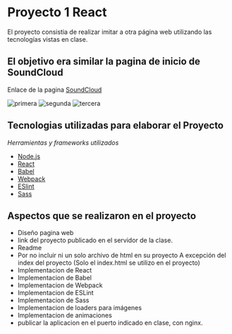 # Proyecto 1 React
El proyecto consistia de realizar imitar a otra página web utilizando las tecnologías vistas en clase.
## El objetivo era similar la pagina de inicio de SoundCloud 
Enlace de la pagina [SoundCloud](https://soundcloud.com/)

![primera](https://user-images.githubusercontent.com/53351491/115096595-17dc2400-9ee3-11eb-80a9-2d5f2cc694f2.PNG)
![segunda](https://user-images.githubusercontent.com/53351491/115096592-13b00680-9ee3-11eb-996b-ba342263616d.PNG)
![tercera](https://user-images.githubusercontent.com/53351491/115096587-114dac80-9ee3-11eb-8d76-5a4ba8ea95d0.PNG)


## Tecnologias utilizadas para elaborar el Proyecto

_Herramientas y frameworks utilizados_

* [Node.js](https://nodejs.org/es/)
* [React](https://es.reactjs.org/)
* [Babel](https://babeljs.io/)
* [Webpack](https://webpack.js.org/)
* [ESlint](https://eslint.org/)
* [Sass](https://sass-lang.com/)

## Aspectos que se realizaron en el proyecto

* Diseño pagina web
* link del proyecto publicado en el servidor de la clase.
* Readme
* Por no incluir ni un solo archivo de html en su proyecto
  A excepción del index del proyecto (Solo el index.html se utilizo en el proyecto)
* Implementacion de React
* Implementacion de Babel
* Implementacion de Webpack
* Implementacion de ESLint
* Implementacion de Sass
* Implementacion de loaders para imágenes
* Implementacion de  animaciones 
* publicar la aplicacion en el puerto indicado en clase, con nginx.
